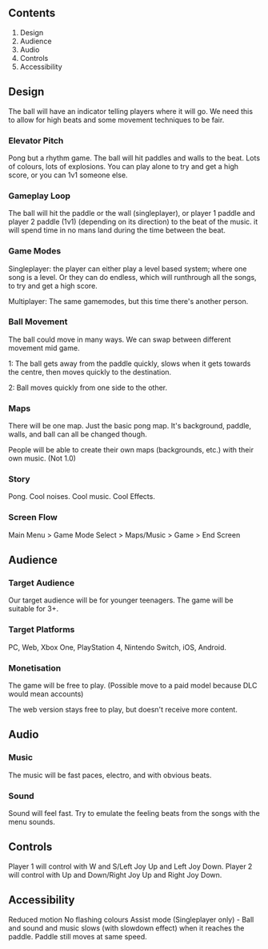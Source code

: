 ## Contents
1. Design
2. Audience
3. Audio
4. Controls
5. Accessibility


## Design
The ball will have an indicator telling players where it will go. We need this to allow for high beats and some movement techniques to be fair.

### Elevator Pitch
Pong but a rhythm game. The ball will hit paddles and walls to the beat. Lots of colours, lots of explosions. You can play alone to try and get a high score, or you can 1v1 someone else.

### Gameplay Loop
The ball will hit the paddle or the wall (singleplayer), or player 1 paddle and player 2 paddle (1v1) (depending on its direction) to the beat of the music. it will spend time in no mans land during the time between the beat.

### Game Modes
Singleplayer: the player can either play a level based system; where one song is a level. Or they can do endless, which will runthrough all the songs, to try and get a high score.

Multiplayer: The same gamemodes, but this time there's another person.

### Ball Movement
The ball could move in many ways. We can swap between different movement mid game.

1: The ball gets away from the paddle quickly, slows when it gets towards the centre, then moves quickly to the destination.

2: Ball moves quickly from one side to the other.

### Maps
There will be one map. Just the basic pong map. It's background, paddle, walls, and ball can all be changed though.

People will be able to create their own maps (backgrounds, etc.) with their own music. (Not 1.0)

### Story
Pong. Cool noises. Cool music. Cool Effects.

### Screen Flow
Main Menu > Game Mode Select > Maps/Music > Game > End Screen


## Audience
### Target Audience
Our target audience will be for younger teenagers. The game will be suitable for 3+.

### Target Platforms
PC, Web, Xbox One, PlayStation 4, Nintendo Switch, iOS, Android.

### Monetisation
The game will be free to play. (Possible move to a paid model because DLC would mean accounts)

The web version stays free to play, but doesn't receive more content.


## Audio
### Music
The music will be fast paces, electro, and with obvious beats.

### Sound
Sound will feel fast. Try to emulate the feeling beats from the songs with the menu sounds.


## Controls
Player 1 will control with W and S/Left Joy Up and Left Joy Down.
Player 2 will control with Up and Down/Right Joy Up and Right Joy Down.


## Accessibility
Reduced motion
No flashing colours
Assist mode (Singleplayer only) - Ball and sound and music slows (with slowdown effect) when it reaches the paddle. Paddle still moves at same speed.